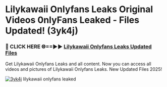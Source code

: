# Lilykawaii Onlyfans Leaks Original Videos 0nlyFans Leaked - Files Updated! (3yk4j)

<h3>🔴 CLICK HERE 🌐==►► <a href="https://tinyurl.com/2jnfzry5" rel="nofollow">Lilykawaii Onlyfans Leaks Updated Files</a></h3>

Get Lilykawaii Onlyfans Leaks and all content. Now you can access all videos and pictures of Lilykawaii Onlyfans Leaks. New Updated Files 2025!

[![3yk4j](https://i.imgur.com/GyGTBgg.gif)](https://tinyurl.com/2jnfzry5)
lilykawaii onlyfans leaked